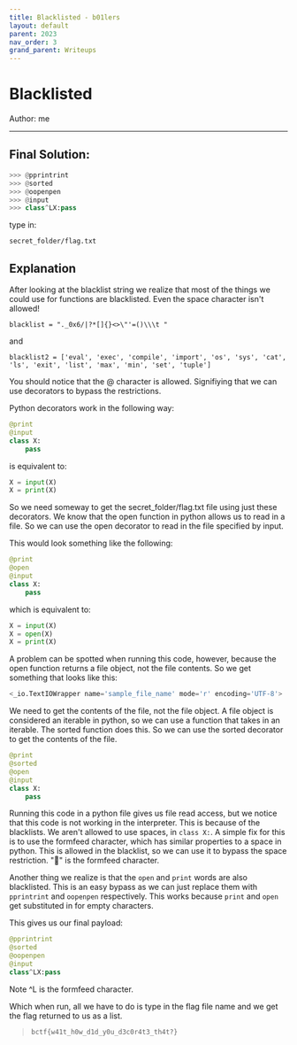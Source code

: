 ```yaml
---
title: Blacklisted - b01lers
layout: default
parent: 2023
nav_order: 3
grand_parent: Writeups
---
```


# Blacklisted
Author: me

---
## Final Solution:

```python
>>> @pprintrint
>>> @sorted
>>> @oopenpen
>>> @input
>>> class^LX:pass
```
type in:
```
secret_folder/flag.txt
```
## Explanation

After looking at the blacklist string we realize that most of the things we could use for functions
are blacklisted. Even the space character isn't allowed!

`blacklist = "._0x6/|?*[]{}<>\"'=()\\\t "`

and

`blacklist2 = ['eval', 'exec', 'compile', 'import', 'os', 'sys', 'cat', 'ls', 'exit', 'list', 'max', 'min', 'set', 'tuple']`

You should notice that the @ character is allowed. Signifiying that we can use decorators to bypass the restrictions.

Python decorators work in the following way:

```python
@print
@input
class X:
    pass
```

is equivalent to:

```python
X = input(X)
X = print(X)
```

So we need someway to get the secret_folder/flag.txt file using just these decorators.
We know that the open function in python allows us to read in a file. 
So we can use the open decorator to read in the file specified by input.

This would look something like the following:

```python
@print
@open
@input
class X:
    pass
```

which is equivalent to:

```python
X = input(X)
X = open(X)
X = print(X)
```

A problem can be spotted when running this code, however, because the open function returns a file object, not the file contents. So we get something that looks like this:

```python
<_io.TextIOWrapper name='sample_file_name' mode='r' encoding='UTF-8'>
```

We need to get the contents of the file, not the file object. A file object is considered an iterable in python, so we can use a function that takes in an iterable. The sorted function does this. So we can use the sorted decorator to get the contents of the file.

```python
@print
@sorted
@open
@input
class X:
    pass
```

Running this code in a python file gives us file read access, but we notice that this code is not working in the interpreter. This is because of the blacklists. We aren't allowed to use spaces, in `class X:`. A simple fix for this is to use the formfeed character, which has similar properties to a space in python. This is allowed in the blacklist, so we can use it to bypass the space restriction. "" is the formfeed character.


Another thing we realize is that the `open` and `print` words are also blacklisted. This is an easy bypass as we can just replace them with `pprintrint` and `oopenpen` respectively. This works because `print` and `open` get substituted in for empty characters.

This gives us our final payload:

```python
@pprintrint
@sorted
@oopenpen
@input
class^LX:pass
```
Note ^L is the formfeed character.

Which when run, all we have to do is type in the flag file name and we get the flag returned to us as a list.

> `bctf{w41t_h0w_d1d_y0u_d3c0r4t3_th4t?}`


